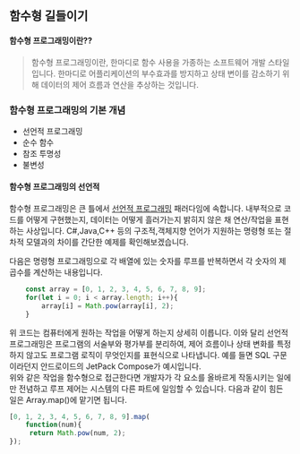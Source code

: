 ## 함수형 길들이기
  

#### 함수형 프로그래밍이란??
>함수형 프로그래밍이란, 한마디로 함수 사용을 가종하는 소프트웨어 개발 스타일입니다.
>한마디로 어플리케이션의 부수효과를 방지하고 상태 변이를 감소하기 위해 데이터의 제어 흐름과 연산을 추상하는 것입니다.

  


### 함수형 프로그래밍의 기본 개념
- 선언적 프로그래밍
- 순수 함수
- 참조 투명성
- 불변성 

  


#### 함수형 프로그래밍의 선언적
함수형 프로그래밍은 큰 틀에서 [선언적 프로그래밍](https://ko.wikipedia.org/wiki/%EC%84%A0%EC%96%B8%ED%98%95_%ED%94%84%EB%A1%9C%EA%B7%B8%EB%9E%98%EB%B0%8D) 패러다임에 속합니다. 내부적으로 코드를 어떻게 구현했는지, 데이터는 어떻게 흘러가는지 밝히지 않은 채 연산/작업을 표현하는 사상입니다. C#,Java,C++ 등의 구조적,객체지향 언어가 지원하는 명령형 또는 절차적 모델과의 차이를 간단한 예제를 확인해보겠습니다.

  


다음은 명령형 프로그래밍으로 각 배열에 있는 숫자를 루프를 반복하면서 각 숫자의 제곱수를 계산하는 내용입니다.
```javaScript
    const array = [0, 1, 2, 3, 4, 5, 6, 7, 8, 9];
    for(let i = 0; i < array.length; i++){
        array[i] = Math.pow(array[i], 2);
    }
```
  

위 코드는 컴퓨터에게 원하는 작업을 어떻게 하는지 상세히 이릅니다. 이와 달리 선언적 프로그래밍은 프로그램의 서술부와 평가부를 분리하여, 제어 흐름이나 상태 변화를 특정하지 않고도 프로그램 로직이 무엇인지를 표현식으로 나타냅니다. 예를 들면 SQL 구문이라던지 안드로이드의 JetPack Compose가 예시입니다.  
위와 같은 작업을 함수형으로 접근한다면 개발자가 각 요소를 올바르게 작동시키는 일에만 전념하고 루프 제어는 시스템의 다른 파트에 일임할 수 있습니다. 다음과 같이 힘든 일은 Array.map()에 맡기면 됩니다.
  

```javascript
[0, 1, 2, 3, 4, 5, 6, 7, 8, 9].map(
    function(num){
     return Math.pow(num, 2);   
});
```

